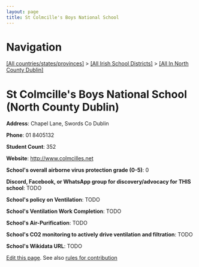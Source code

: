 ```yaml
---
layout: page
title: St Colmcille's Boys National School
---
```

# Navigation

[[All countries/states/provinces]](../../..) > [[All Irish School Districts]](../..) > [[All In North County Dublin]](..)

# St Colmcille's Boys National School (North County Dublin)

**Address**: Chapel Lane, Swords Co Dublin

**Phone**: 01 8405132

**Student Count**: 352

**Website**: <http://www.colmcilles.net>

**School's overall airborne virus protection grade (0-5)**: 0

**Discord, Facebook, or WhatsApp group for discovery/advocacy for THIS school**: TODO

**School's policy on Ventilation**: TODO

**School's Ventilation Work Completion**: TODO

**School's Air-Purification**: TODO

**School's CO2 monitoring to actively drive ventilation and filtration**: TODO

**School's Wikidata URL**: TODO


[Edit this page](https://github.com/ventilate-schools/Ireland/edit/main/./Dublin_North_County_Dublin/St_Colmcille's_Boys_National_School.md). See also [rules for contribution](../../../contribution-rules/)